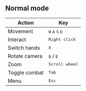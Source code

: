 
## Normal mode

| Action  | Key |
| ------------- | ------------- |
| Movement  | <kbd>W</kbd> <kbd>A</kbd> <kbd>S</kbd> <kbd>D</kbd> |
| Interact  | <kbd>Right click</kbd>  |
| Switch hands  | <kbd>X</kbd>  |
| Rotate camera  | <kbd>Q</kbd> / <kbd>E</kbd> |
| Zoom  | <kbd>Scroll wheel</kbd>  |
| Toggle combat  | <kbd>Tab</kbd>  |
| Menu  | <kbd>Esc</kbd>  |
